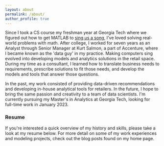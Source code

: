 ```yaml
---
layout: about
permalink: /about/
author_profile: true
---
```



Since I took a CS course my freshman year at Georgia Tech where we figured out how to get MATLAB to
[sing us a song]("https://youtu.be/HG35mFxPuzU"), I've loved solving real-world problems with math.
After college, I worked for seven years as an Analyst through Senior Manager at Kurt Salmon, a part of Accenture, 
where I became known as the 'data guy' in my practice. Making computers sing evolved into developing models 
and analytics solutions in the retail space. During my time as a consultant, I learned how to translate business needs to requirements, prescribe solutions to fit those needs, and develop the models and tools that answer those questions. 

In the past, my work consisted of providing data-driven recommendations and developing in-house analytical tools for retailers. In the future, I hope to bring the same passion and creativity to a team of data scientists. I'm currently pursuing my Master's in Analytics at Georgia Tech, looking for full-time work in January 2023.

### Resume

If you're interested a quick overview of my history and skills, please take a look at my resume below. For more detail on some of my work experiences and modeling projects, check out the blog posts found on my home page.

<object data="/images/AndrewTaylor_Resume_202207.pdf" type="application/pdf" width="700px" height="700px">
</object>